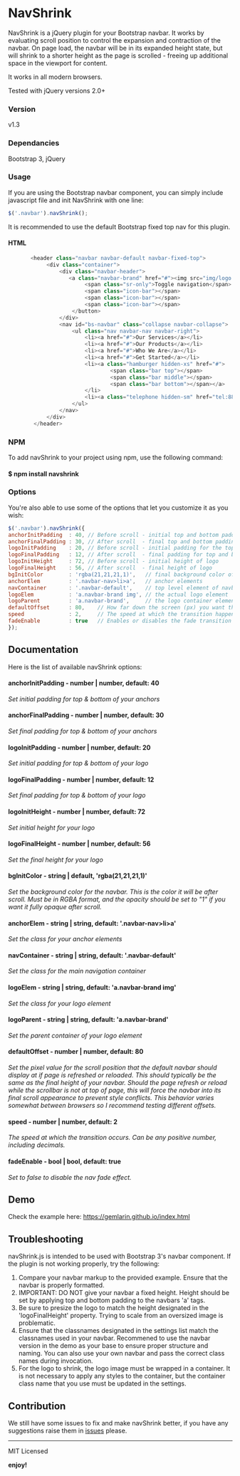 # NavShrink

NavShrink is a jQuery plugin for your Bootstrap navbar. It works by evaluating scroll position to control the expansion and contraction of the navbar. On page load, the navbar will be in its expanded height state, but will shrink to a shorter height as the page is scrolled - freeing up additional space in the viewport for content.

It works in all modern browsers.

Tested with jQuery versions 2.0+

### Version
v1.3

### Dependancies

Bootstrap 3, jQuery

### Usage

If you are using the Bootstrap navbar component, you can simply include javascript file and init NavShrink with one line:

```javascript
$('.navbar').navShrink();
```

It is recommended to use the default Bootstrap fixed top nav for this plugin. 
#### HTML

```javascript
       <header class="navbar navbar-default navbar-fixed-top">
            <div class="container">
                <div class="navbar-header">
                   <a class="navbar-brand" href="#"><img src="img/logo.png" alt="logo"></a>
                        <span class="sr-only">Toggle navigation</span>
                        <span class="icon-bar"></span>
                        <span class="icon-bar"></span>
                        <span class="icon-bar"></span>
                    </button>
                </div>
                <nav id="bs-navbar" class="collapse navbar-collapse">
                    <ul class="nav navbar-nav navbar-right">
                        <li><a href="#">Our Services</a></li>
                        <li><a href="#">Our Products</a></li>
                        <li><a href="#">Who We Are</a></li>
                        <li><a href="#">Get Started</a></li>
                        <li><a class="hamburger hidden-xs" href="#">
                                <span class="bar top"></span>
                                <span class="bar middle"></span>
                                <span class="bar bottom"></span></a>
                        </li>
                        <li><a class="telephone hidden-sm" href="tel:8882225555"><i style="font-size:14px;padding-right:5px;" class="fa fa-phone hidden-lg hidden-md hidden-sm" aria-hidden="true"></i>888-222-5555</a></li>               
                    </ul>
                </nav>
            </div>
        </header>
```

### NPM
To add navShrink to your project using npm, use the following command:
#### $ npm install navshrink

### Options

You're also able to use some of the options that let you customize it as you wish:

```javascript
$('.navbar').navShrink({
anchorInitPadding  : 40, // Before scroll - initial top and bottom padding for your anchors
anchorFinalPadding : 30, // After scroll  - final top and bottom padding for your anchors
logoInitPadding    : 20, // Before scroll - initial padding for the top and bottom of logo
logoFinalPadding   : 12, // After scroll  - final padding for top and bottom of logo
logoInitHeight     : 72, // Before scroll - initial height of logo
logoFinalHeight    : 56, // After scroll  - final height of logo
bgInitColor        : 'rgba(21,21,21,1)',   // final background color of nav navbar. MUST be in RGBA with an opacity of 1.
anchorElem         : '.navbar-nav>li>a',   // anchor elements
navContainer       : '.navbar-default',    // top level element of navbar
logoElem           : 'a.navbar-brand img', // the actual logo element
logoParent         : 'a.navbar-brand',     // the logo container element
defaultOffset      : 80,    // How far down the screen (px) you want the trigger the on reload behavior
speed              : 2,     // The speed at which the transition happens. Higher numbers means faster trasition. 
fadeEnable         : true   // Enables or disables the fade transition effect on the navbar
});

```

## Documentation

Here is the list of available navShrink options:

#### anchorInitPadding - number | number, default: 40

_Set initial padding for top & bottom of your anchors_


#### anchorFinalPadding - number | number, default: 30

_Set final padding for top & bottom of your anchors_


#### logoInitPadding - number | number, default: 20

_Set initial padding for top & bottom of your logo_


#### logoFinalPadding  - number | number, default: 12

_Set final padding for top & bottom of your logo_


#### logoInitHeight - number | number, default: 72

_Set initial height for your logo_


#### logoFinalHeight - number | number, default: 56

_Set the final height for your logo_


#### bgInitColor  - string | default, 'rgba(21,21,21,1)'

_Set the background color for the navbar. This is the color it will be after scroll. Must be in RGBA format, and the opacity should be set to "1" if you want it fully opaque after scroll._


#### anchorElem  - string | string, default: '.navbar-nav>li>a'

_Set the class for your anchor elements_


#### navContainer  - string | string, default: '.navbar-default'

_Set the class for the main navigation container_


#### logoElem - string | string, default: 'a.navbar-brand img'

_Set the class for your logo element_


#### logoParent - string | string, default: 'a.navbar-brand'

_Set the parent container of your logo element_


#### defaultOffset - number | number, default: 80

_Set the pixel value for the scroll position that the default navbar should display at if page is refreshed or reloaded. This should typically be the same as the final height of your navbar. Should the page refresh or reload while the scrollbar is not at top of page, this will force the navbar into its final scroll appearance to prevent style conflicts. This behavior varies somewhat between browsers so I recommend testing different offsets._


#### speed - number | number, default: 2

_The speed at which the transition occurs. Can be any positive number, including decimals._


#### fadeEnable - bool | bool, default: true

_Set to false to disable the nav fade effect._


## Demo

Check the example here: https://gemlarin.github.io/index.html

## Troubleshooting

navShrink.js is intended to be used with Bootstrap 3's navbar component. If the plugin is not working properly, try the following:

1. Compare your navbar markup to the provided example. Ensure that the navbar is properly formatted.
2. IMPORTANT: DO NOT give your navbar a fixed height.  Height should be set by applying top and bottom padding to the navbars 'a' tags.
3. Be sure to presize the logo to match the height designated in the 'logoFinalHeight' property. Trying to scale from an oversized image is problematic.
4. Ensure that the classnames designated in the settings list match the classnames used in your navbar. Recommened to use the navbar version in the demo as your base to ensure proper structure and naming. You can also use your own navbar and pass the correct class names during invocation.
5. For the logo to shrink, the logo image must be wrapped in a container. It is not necessary to apply any styles to the container, but the container class name that you use must be updated in the settings.

## Contribution

We still have some issues to fix and make navShrink better, if you have any suggestions raise them in [issues](https://github.com/gemlarin/shrinkNav/issues) please.

---

MIT Licensed

**enjoy!**
